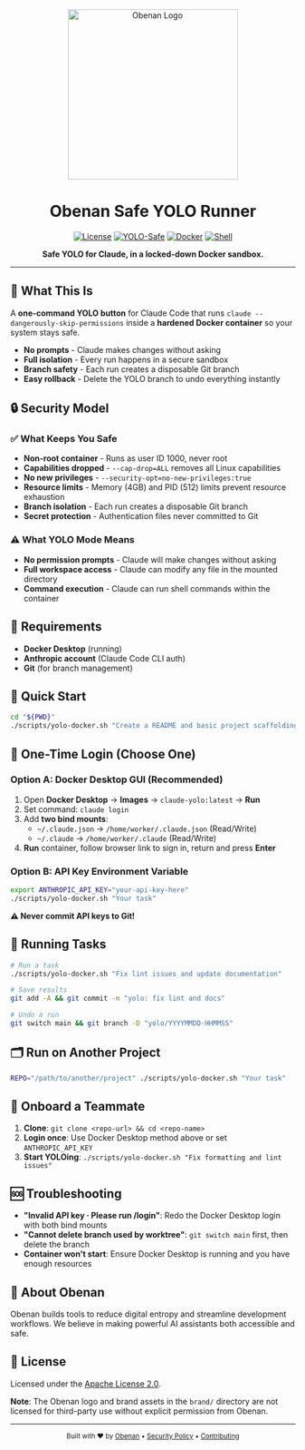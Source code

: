 <div align="center">
  <img src="brand/logo.svg" alt="Obenan Logo" width="300">
  
  # Obenan Safe YOLO Runner
  
  [![License](https://img.shields.io/badge/License-Apache%202.0-00BDEA.svg)](https://opensource.org/licenses/Apache-2.0)
  [![YOLO-Safe](https://img.shields.io/badge/YOLO-Safe%20🔒-598AFF.svg)](#security-model)
  [![Docker](https://img.shields.io/badge/Docker-Required-00BDEA.svg)](#requirements)
  [![Shell](https://img.shields.io/badge/Shell-Bash-598AFF.svg)](#quick-start)
  
  **Safe YOLO for Claude, in a locked-down Docker sandbox.**
</div>

---

## 🎯 What This Is

A **one-command YOLO button** for Claude Code that runs `claude --dangerously-skip-permissions` inside a **hardened Docker container** so your system stays safe.

- **No prompts** - Claude makes changes without asking
- **Full isolation** - Every run happens in a secure sandbox  
- **Branch safety** - Each run creates a disposable Git branch
- **Easy rollback** - Delete the YOLO branch to undo everything instantly

## 🔒 Security Model

### ✅ What Keeps You Safe
- **Non-root container** - Runs as user ID 1000, never root
- **Capabilities dropped** - `--cap-drop=ALL` removes all Linux capabilities
- **No new privileges** - `--security-opt=no-new-privileges:true`
- **Resource limits** - Memory (4GB) and PID (512) limits prevent resource exhaustion
- **Branch isolation** - Each run creates a disposable Git branch
- **Secret protection** - Authentication files never committed to Git

### ⚠️ What YOLO Mode Means
- **No permission prompts** - Claude will make changes without asking
- **Full workspace access** - Claude can modify any file in the mounted directory  
- **Command execution** - Claude can run shell commands within the container

## 🧰 Requirements

- **Docker Desktop** (running)
- **Anthropic account** (Claude Code CLI auth)
- **Git** (for branch management)

## 🚀 Quick Start

```bash
cd "${PWD}"
./scripts/yolo-docker.sh "Create a README and basic project scaffolding."
```

## 🔑 One-Time Login (Choose One)

### Option A: Docker Desktop GUI (Recommended)
1. Open **Docker Desktop** → **Images** → `claude-yolo:latest` → **Run**
2. Set command: `claude login`
3. Add **two bind mounts**:
   - `~/.claude.json` → `/home/worker/.claude.json` (Read/Write)
   - `~/.claude` → `/home/worker/.claude` (Read/Write)
4. **Run** container, follow browser link to sign in, return and press **Enter**

### Option B: API Key Environment Variable
```bash
export ANTHROPIC_API_KEY="your-api-key-here"
./scripts/yolo-docker.sh "Your task"
```
**⚠️ Never commit API keys to Git!**

## 🎯 Running Tasks

```bash
# Run a task
./scripts/yolo-docker.sh "Fix lint issues and update documentation"

# Save results
git add -A && git commit -m "yolo: fix lint and docs"

# Undo a run  
git switch main && git branch -D "yolo/YYYYMMDD-HHMMSS"
```

## 🗂️ Run on Another Project

```bash
REPO="/path/to/another/project" ./scripts/yolo-docker.sh "Your task"
```

## 👥 Onboard a Teammate

1. **Clone**: `git clone <repo-url> && cd <repo-name>`
2. **Login once**: Use Docker Desktop method above or set `ANTHROPIC_API_KEY`  
3. **Start YOLOing**: `./scripts/yolo-docker.sh "Fix formatting and lint issues"`

## 🆘 Troubleshooting

- **"Invalid API key · Please run /login"**: Redo the Docker Desktop login with both bind mounts
- **"Cannot delete branch used by worktree"**: `git switch main` first, then delete the branch
- **Container won't start**: Ensure Docker Desktop is running and you have enough resources

## 🏢 About Obenan

Obenan builds tools to reduce digital entropy and streamline development workflows. We believe in making powerful AI assistants both accessible and safe.

## 📄 License

Licensed under the [Apache License 2.0](LICENSE).

**Note**: The Obenan logo and brand assets in the `brand/` directory are not licensed for third-party use without explicit permission from Obenan.

---

<div align="center">
  <sub>Built with ❤️ by <a href="https://obenan.com">Obenan</a> • <a href="SECURITY.md">Security Policy</a> • <a href="CONTRIBUTING.md">Contributing</a></sub>
</div>